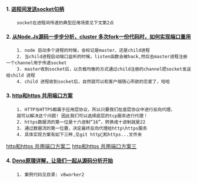 

#### 1. [进程间发送socket句柄](https://github.com/lvgithub/blog/blob/master/send%20socket/readme.md)
```
    socket在进程间传递的典型应用场景见下文第2点
```

#### 2. [从Node.Js源码一步步分析，cluster 多次fork一份代码时，如何实现端口重用](https://github.com/lvgithub/blog/blob/master/cluster.md)
```
    1. node 启动多个进程的时候，会标记是master、还是child进程
    2. 当child进程启动端口监听的时候，listen函数会被hack,然后去master进程注册一个channel用于传递socket
    3. master收到socket后，以负载均衡的方式通过child注册的channel把socket发送给child 进程
    4. child 进程收到socket后，自然就可以和客户端随心所欲的恋爱了，哈哈
```



#### 3. [http和https 共用端口方案](https://github.com/lvgithub/blog/blob/master/http%E5%92%8Chttps%20%E5%85%B1%E7%94%A8%E7%AB%AF%E5%8F%A3%E6%96%B9%E6%A1%88%2001/proxy.js)
```
    1. HTTP与HTTPS都属于应用层协议，所以只要我们在底层协议中进行反向代理，
    就可以解决这个问题! 因此我们可以选择底层的tcp服务进行代理！
    2. https数据流的第一位是十六进制“16”，转换成十进制就是22
    3. 通过数据流的第一位置，决定最终反向代理给http\https服务
    4. 具体实现方案有如下三种,见git http和https...文件夹
```

[http和https 共用端口方案二](https://github.com/lvgithub/blog/blob/master/http%E5%92%8Chttps%20%E5%85%B1%E7%94%A8%E7%AB%AF%E5%8F%A3%E6%96%B9%E6%A1%88%2002/proxy.js)
[http和https 共用端口方案三](https://github.com/lvgithub/blog/blob/master/http%E5%92%8Chttps%20%E5%85%B1%E7%94%A8%E7%AB%AF%E5%8F%A3%E6%96%B9%E6%A1%88%2003/proxy.js)

#### 4. [Deno原理详解，让我们一起从源码分析开始](https://github.com/lvgithub/blog/blob/master/v8worker2/Deno%E5%8E%9F%E7%90%86%E8%AF%A6%E8%A7%A3%EF%BC%8C%E8%AE%A9%E6%88%91%E4%BB%AC%E4%B8%80%E8%B5%B7%E4%BB%8E%E6%BA%90%E7%A0%81%E5%88%86%E6%9E%90%E5%BC%80%E5%A7%8B.md)
```
    1. 案例代码见目录: v8worker2
```







